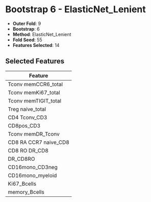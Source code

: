 # Bootstrap 6 - ElasticNet_Lenient

- **Outer Fold**: 9
- **Bootstrap**: 6
- **Method**: ElasticNet_Lenient
- **Fold Seed**: 55
- **Features Selected**: 14

## Selected Features

| Feature |
|---------|
| Tconv memCCR6_total |
| Tconv memKi67_total |
| Tconv memTIGIT_total |
| Treg naive_total |
| CD4 Tconv_CD3 |
| CD8pos_CD3 |
| Tconv memDR_Tconv |
| CD8 RA CCR7 naive_CD8 |
| CD8 RO DR_CD8 |
| DR_CD8RO |
| CD16mono_CD3neg |
| CD16mono_myeloid |
| Ki67_Bcells |
| memory_Bcells |
